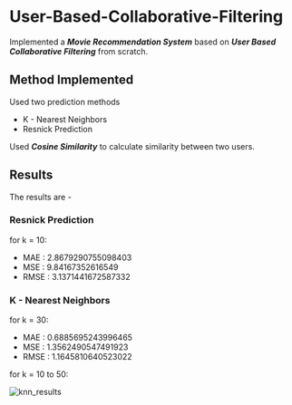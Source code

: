 # User-Based-Collaborative-Filtering

Implemented a ***Movie Recommendation System*** based on ***User Based Collaborative Filtering*** from scratch.

## Method Implemented

Used two prediction methods

* K - Nearest Neighbors
* Resnick Prediction

Used ***Cosine Similarity*** to calculate similarity between two users.

## Results

The results are - 

### Resnick Prediction

for k = 10:
* MAE : 2.8679290755098403
* MSE : 9.84167352616549
* RMSE : 3.1371441672587332

### K - Nearest Neighbors

for k = 30:
* MAE : 0.6885695243996465
* MSE : 1.3562490547491923
* RMSE : 1.1645810640523022

for k = 10 to 50:

![knn_results](https://github.com/zeeshan0804/User-Based-Collaborative-Filtering/assets/67948488/780fb00d-6039-4f98-bdf8-4d900e908ef3)

